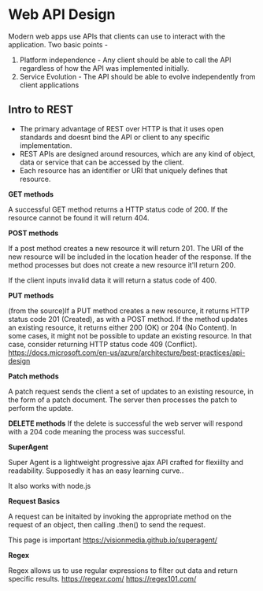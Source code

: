 # Web API Design 

Modern web apps use APIs that clients can use to interact with the application. Two basic points -
1. Platform independence - Any client should be able to call the API regardless of how the API was implemented initially. 
2. Service Evolution - The API should be able to evolve independently from client applications

## Intro to REST

* The primary advantage of REST over HTTP is that it uses open standards and doesnt bind the API or client to any specific implementation. 
* REST APIs are designed around resources, which are any kind of object, data or service that can be accessed by the client. 
* Each resource has an identifier or URI that uniquely defines that resource. 

**GET methods**

A successful GET method returns a HTTP status code of 200.  If the resource cannot be found it will return 404. 

**POST methods**

If a post method creates a new resource it will return 201.  The URI of the new resource will be included in the location header of the response. If the method processes but does not create a new resource it'll return 200.

If the client inputs invalid data it will return a status code of 400. 

**PUT methods**

(from the source)If a PUT method creates a new resource, it returns HTTP status code 201 (Created), as with a POST method. If the method updates an existing resource, it returns either 200 (OK) or 204 (No Content). In some cases, it might not be possible to update an existing resource. In that case, consider returning HTTP status code 409 (Conflict).
https://docs.microsoft.com/en-us/azure/architecture/best-practices/api-design

**Patch methods**

A patch request sends the client a set of updates to an existing resource, in the form of a patch document. The server then processes the patch to perform the update. 

**DELETE methods**
If the delete is successful the web server will respond with a 204 code meaning the process was successful. 

**SuperAgent**

Super Agent is a lightweight progressive ajax API crafted for flexiilty and readability. Supposedly it has an easy learning curve..

It also works with node.js

**Request Basics**

A request can be initaited by invoking the appropriate method on the request of an object, then calling .then() to send the request. 

This page is important https://visionmedia.github.io/superagent/

**Regex**

Regex allows us to use regular expressions to filter out data and return specific results. 
https://regexr.com/
https://regex101.com/


   
   
